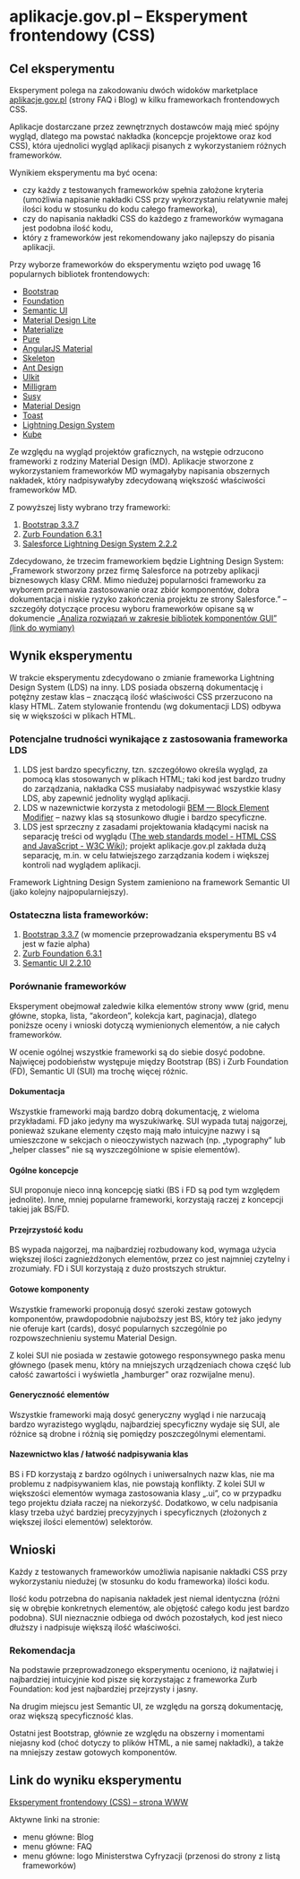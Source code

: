 # aplikacje.gov.pl – Eksperyment frontendowy (CSS)
## Cel eksperymentu
Eksperyment polega na zakodowaniu dwóch widoków marketplace [aplikacje.gov.pl](https://aplikacje.gov.pl/) (strony FAQ i Blog) w kilku frameworkach frontendowych CSS.

Aplikacje dostarczane przez zewnętrznych dostawców mają mieć spójny wygląd, dlatego ma powstać nakładka (koncepcje projektowe oraz kod CSS), która ujednolici wygląd aplikacji pisanych z wykorzystaniem różnych frameworków.

Wynikiem eksperymentu ma być ocena:
* czy każdy z testowanych frameworków spełnia założone kryteria (umożliwia napisanie nakładki CSS przy wykorzystaniu relatywnie małej ilości kodu w stosunku do kodu całego frameworka),
* czy do napisania nakładki CSS do każdego z frameworków wymagana jest podobna ilość kodu,
* który z frameworków jest rekomendowany jako najlepszy do pisania aplikacji.

Przy wyborze frameworków do eksperymentu wzięto pod uwagę 16 popularnych bibliotek frontendowych:

* [Bootstrap](http://getbootstrap.com/)
* [Foundation](http://foundation.zurb.com/)
* [Semantic UI](https://semantic-ui.com/)
* [Material Design Lite](https://getmdl.io/)
* [Materialize](http://materializecss.com/)
* [Pure](https://purecss.io/)
* [AngularJS Material](https://material.angularjs.org/latest/)
* [Skeleton](http://getskeleton.com/)
* [Ant Design](https://ant.design/)
* [UIkit](https://getuikit.com/)
* [Milligram](https://milligram.github.io/)
* [Susy](http://susy.oddbird.net/)
* [Material Design](https://material.io/)
* [Toast](https://daneden.github.io/Toast/)
* [Lightning Design System](https://lightningdesignsystem.com)
* [Kube](https://imperavi.com/kube/)

Ze względu na wygląd projektów graficznych, na wstępie odrzucono frameworki z rodziny Material Design (MD). Aplikacje stworzone z wykorzystaniem frameworków MD wymagałyby napisania obszernych nakładek, który nadpisywałyby zdecydowaną większość właściwości frameworków MD.

Z powyższej listy wybrano trzy frameworki:

1. [Bootstrap 3.3.7](https://getbootstrap.com/)
2. [Zurb Foundation 6.3.1](http://foundation.zurb.com/)
3. [Salesforce Lightning Design System 2.2.2](https://www.lightningdesignsystem.com/)

Zdecydowano, że trzecim frameworkiem będzie Lightning Design System: „Framework stworzony przez firmę Salesforce na potrzeby aplikacji biznesowych klasy CRM. Mimo niedużej popularności frameworku za wyborem przemawia zastosowanie oraz zbiór komponentów, dobra dokumentacja i niskie ryzyko zakończenia projektu ze strony Salesforce.” – szczegóły dotyczące procesu wyboru frameworków opisane są w dokumencie [„Analiza rozwiązań w zakresie bibliotek komponentów GUI” (link do wymiany)](https://github.com/miron-grzegorkiewicz/ezd-analizy-it/blob/master/analiza-rozwiazan-biblioteki-komponentow-GUI.rst)

## Wynik eksperymentu
W trakcie eksperymentu zdecydowano o zmianie frameworka Lightning Design System (LDS) na inny. LDS posiada obszerną dokumentację i potężny zestaw klas – znaczącą ilość właściwości CSS przerzucono na klasy HTML. Zatem stylowanie frontendu (wg dokumentacji LDS) odbywa się w większości w plikach HTML.

### Potencjalne trudności wynikające z zastosowania frameworka LDS

1. LDS jest bardzo specyficzny, tzn. szczegółowo określa wygląd, za pomocą klas stosowanych w plikach HTML; taki kod jest bardzo trudny do zarządzania, nakładka CSS musiałaby nadpisywać wszystkie klasy LDS, aby zapewnić jednolity wygląd aplikacji.
2. LDS w nazewnictwie korzysta z metodologii [BEM — Block Element Modifier](http://getbem.com/) – nazwy klas są stosunkowo długie i bardzo specyficzne.
3. LDS jest sprzeczny z zasadami projektowania kładącymi nacisk na separację treści od wyglądu ([The web standards model - HTML CSS and JavaScript - W3C Wiki](https://www.w3.org/wiki/The_web_standards_model_-_HTML_CSS_and_JavaScript)); projekt aplikacje.gov.pl zakłada dużą separację, m.in. w celu łatwiejszego zarządzania kodem i większej kontroli nad wyglądem aplikacji.

Framework Lightning Design System zamieniono na framework Semantic UI (jako kolejny najpopularniejszy).

### Ostateczna lista frameworków:

1. [Bootstrap 3.3.7](https://getbootstrap.com/) (w momencie przeprowadzania eksperymentu BS v4 jest w fazie alpha)
2. [Zurb Foundation 6.3.1](http://foundation.zurb.com/)
3. [Semantic UI 2.2.10](https://semantic-ui.com/)

### Porównanie frameworków

Eksperyment obejmował zaledwie kilka elementów strony www (grid, menu główne, stopka, lista, “akordeon”, kolekcja kart, paginacja), dlatego poniższe oceny i wnioski dotyczą wymienionych elementów, a nie całych frameworków.

W ocenie ogólnej wszystkie frameworki są do siebie dosyć podobne. Najwięcej podobieństw występuje między Bootstrap (BS) i Zurb Foundation (FD), Semantic UI (SUI) ma trochę więcej różnic.

#### Dokumentacja

Wszystkie frameworki mają bardzo dobrą dokumentację, z wieloma przykładami. FD jako jedyny ma wyszukiwarkę. SUI wypada tutaj najgorzej, ponieważ szukane elementy często mają mało intuicyjne nazwy i są umieszczone w sekcjach o nieoczywistych nazwach (np. „typography” lub „helper classes” nie są wyszczególnione w spisie elementów).

#### Ogólne koncepcje

SUI proponuje nieco inną koncepcję siatki (BS i FD są pod tym względem jednolite). Inne, mniej popularne frameworki, korzystają raczej z koncepcji takiej jak BS/FD.

#### Przejrzystość kodu

BS wypada najgorzej, ma najbardziej rozbudowany kod, wymaga użycia większej ilości zagnieżdżonych elementów, przez co jest najmniej czytelny i zrozumiały. FD i SUI korzystają z dużo prostszych struktur.

#### Gotowe komponenty

Wszystkie frameworki proponują dosyć szeroki zestaw gotowych komponentów, prawdopodobnie najuboższy jest BS, który też jako jedyny nie oferuje kart (cards), dosyć popularnych szczególnie po rozpowszechnieniu systemu Material Design.

Z kolei SUI nie posiada w zestawie gotowego responsywnego paska menu głównego (pasek menu, który na mniejszych urządzeniach chowa część lub całość zawartości i wyświetla „hamburger” oraz rozwijalne menu).

#### Generyczność elementów

Wszystkie frameworki mają dosyć generyczny wygląd i nie narzucają bardzo wyrazistego wyglądu, najbardziej specyficzny wydaje się SUI, ale różnice są drobne i różnią się pomiędzy poszczególnymi elementami.

#### Nazewnictwo klas / łatwość nadpisywania klas

BS i FD korzystają z bardzo ogólnych i uniwersalnych nazw klas, nie ma problemu z nadpisywaniem klas, nie powstają konflikty. Z kolei SUI w większości elementów wymaga zastosowania klasy „.ui”, co w przypadku tego projektu działa raczej na niekorzyść. Dodatkowo, w celu nadpisania klasy trzeba użyć bardziej precyzyjnych i specyficznych (złożonych z większej ilości elementów) selektorów.

## Wnioski
Każdy z testowanych frameworków umożliwia napisanie nakładki CSS przy wykorzystaniu niedużej (w stosunku do kodu frameworka) ilości kodu.

Ilość kodu potrzebna do napisania nakładek jest niemal identyczna (różni się w obrębie konkretnych elementów, ale objętość całego kodu jest bardzo podobna). SUI nieznacznie odbiega od dwóch pozostałych, kod jest nieco dłuższy i nadpisuje większą ilość właściwości.

### Rekomendacja

Na podstawie przeprowadzonego eksperymentu oceniono, iż najłatwiej i najbardziej intuicyjnie kod pisze się korzystając z frameworka Zurb Foundation: kod jest najbardziej przejrzysty i jasny.

Na drugim miejscu jest Semantic UI, ze względu na gorszą dokumentację, oraz większą specyficzność klas.

Ostatni jest Bootstrap, głównie ze względu na obszerny i momentami niejasny kod (choć dotyczy to plików HTML, a nie samej nakładki), a także na mniejszy zestaw gotowych komponentów.

## Link do wyniku eksperymentu

[Eksperyment frontendowy (CSS) – strona WWW](https://NASK-Polska.github.io/eksperyment-frontendowy-css/)

Aktywne linki na stronie:

* menu główne: Blog
* menu główne: FAQ
* menu główne: logo Ministerstwa Cyfryzacji (przenosi do strony z listą frameworków)
